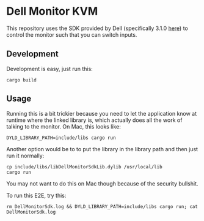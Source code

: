 # Dell Monitor KVM

This repository uses the SDK provided by Dell (specifically 3.1.0 [here](https://www.dell.com/support/home/en-us/drivers/driversdetails?driverid=ktgyn)) to control the monitor such that you can switch inputs.

## Development
Development is easy, just run this:

```
cargo build
```

## Usage
Running this is a bit trickier because you need to let the application know at runtime where the linked library is, which actually does all the work of talking to the monitor. On Mac, this looks like:

```
DYLD_LIBRARY_PATH=include/libs cargo run
```

Another option would be to to put the library in the library path and then just run it normally:

```
cp include/libs/libDellMonitorSdkLib.dylib /usr/local/lib
cargo run
```

You may not want to do this on Mac though because of the security bullshit.

To run this E2E, try this:
```
rm DellMonitorSdk.log && DYLD_LIBRARY_PATH=include/libs cargo run; cat DellMonitorSdk.log
```
